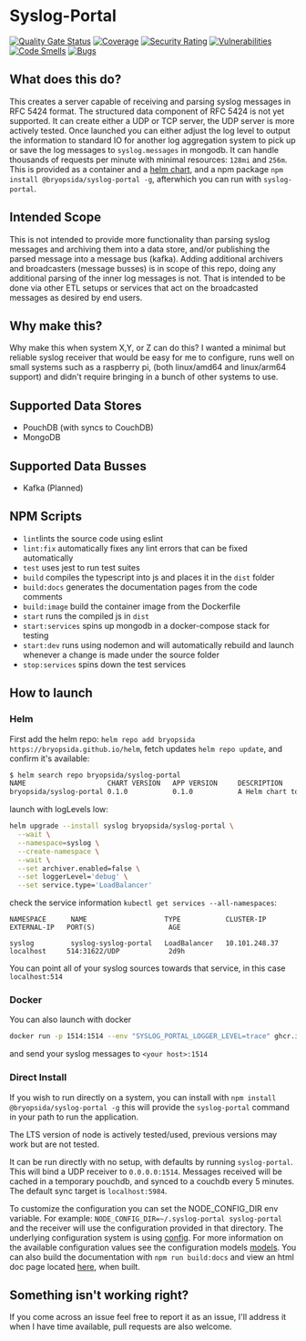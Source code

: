 # Syslog-Portal

[![Quality Gate Status](https://sonarcloud.io/api/project_badges/measure?project=bryopsida_syslog-portal&metric=alert_status)](https://sonarcloud.io/summary/new_code?id=bryopsida_syslog-portal) [![Coverage](https://sonarcloud.io/api/project_badges/measure?project=bryopsida_syslog-portal&metric=coverage)](https://sonarcloud.io/summary/new_code?id=bryopsida_syslog-portal) [![Security Rating](https://sonarcloud.io/api/project_badges/measure?project=bryopsida_syslog-portal&metric=security_rating)](https://sonarcloud.io/summary/new_code?id=bryopsida_syslog-portal) [![Vulnerabilities](https://sonarcloud.io/api/project_badges/measure?project=bryopsida_syslog-portal&metric=vulnerabilities)](https://sonarcloud.io/summary/new_code?id=bryopsida_syslog-portal) [![Code Smells](https://sonarcloud.io/api/project_badges/measure?project=bryopsida_syslog-portal&metric=code_smells)](https://sonarcloud.io/summary/new_code?id=bryopsida_syslog-portal) [![Bugs](https://sonarcloud.io/api/project_badges/measure?project=bryopsida_syslog-portal&metric=bugs)](https://sonarcloud.io/summary/new_code?id=bryopsida_syslog-portal)

## What does this do?

This creates a server capable of receiving and parsing syslog messages in RFC 5424 format. The structured data component of RFC 5424 is not yet supported. It can create either a UDP or TCP server, the UDP server is more actively tested. Once launched you can either adjust the log level to output the information to standard IO for another log aggregation system to pick up or save the log messages to `syslog.messages` in mongodb. It can handle thousands of requests per minute with minimal resources: `128mi` and `256m`. This is provided as a container and a [helm chart](https://github.com/bryopsida/helm/tree/main/charts/syslog-portal), and a npm package `npm install @bryopsida/syslog-portal -g`, afterwhich you can run with `syslog-portal`.

## Intended Scope

This is not intended to provide more functionality than parsing syslog messages and archiving them into a data store, and/or publishing the parsed message into a message bus (kafka). Adding additional archivers and broadcasters (message busses) is in scope of this repo, doing any additional parsing of the inner log messages is not. That is intended to be done via other ETL setups or services that act on the broadcasted messages as desired by end users.

## Why make this?

Why make this when system X,Y, or Z can do this? I wanted a minimal but reliable syslog receiver that would be easy for me to configure, runs well on small systems such as a raspberry pi, (both linux/amd64 and linux/arm64 support) and didn't require bringing in a bunch of other systems to use.

## Supported Data Stores

- PouchDB (with syncs to CouchDB)
- MongoDB

## Supported Data Busses

- Kafka (Planned)

## NPM Scripts

- `lint`lints the source code using eslint
- `lint:fix` automatically fixes any lint errors that can be fixed automatically
- `test` uses jest to run test suites
- `build` compiles the typescript into js and places it in the `dist` folder
- `build:docs` generates the documentation pages from the code comments
- `build:image` build the container image from the Dockerfile
- `start` runs the compiled js in `dist`
- `start:services` spins up mongodb in a docker-compose stack for testing
- `start:dev` runs using nodemon and will automatically rebuild and launch whenever a change is made under the source folder
- `stop:services` spins down the test services

## How to launch

### Helm

First add the helm repo: `helm repo add bryopsida https://bryopsida.github.io/helm`, fetch updates `helm repo update`, and confirm it's available:

```bash
$ helm search repo bryopsida/syslog-portal                                                                                 [20:11:24]
NAME                    CHART VERSION   APP VERSION     DESCRIPTION
bryopsida/syslog-portal 0.1.0           0.1.0           A Helm chart to launch a syslog-portal for inge..
```

launch with logLevels low:

```bash
helm upgrade --install syslog bryopsida/syslog-portal \
  --wait \
  --namespace=syslog \
  --create-namespace \
  --wait \
  --set archiver.enabled=false \
  --set loggerLevel='debug' \
  --set service.type='LoadBalancer'
```

check the service information `kubectl get services --all-namespaces`:

```
NAMESPACE      NAME                   TYPE           CLUSTER-IP      EXTERNAL-IP   PORT(S)                  AGE

syslog         syslog-syslog-portal   LoadBalancer   10.101.248.37   localhost     514:31622/UDP            2d9h
```

You can point all of your syslog sources towards that service, in this case `localhost:514`

### Docker

You can also launch with docker

```bash
docker run -p 1514:1514 --env "SYSLOG_PORTAL_LOGGER_LEVEL=trace" ghcr.io/bryopsida/syslog-portal:main
```

and send your syslog messages to `<your host>:1514`

### Direct Install

If you wish to run directly on a system, you can install with `npm install @bryopsida/syslog-portal -g` this will provide
the `syslog-portal` command in your path to run the application.

The LTS version of node is actively tested/used, previous versions may work but are not tested.

It can be run directly with no setup, with defaults by running `syslog-portal`. This will bind a UDP receiver to `0.0.0.0:1514`. Messages received will be cached in a temporary pouchdb, and synced to a couchdb every 5 minutes. The default sync target is `localhost:5984`.

To customize the configuration you can set the NODE_CONFIG_DIR env variable. For example: `NODE_CONFIG_DIR=~/.syslog-portal syslog-portal` and the receiver will use the configuration provided in that directory. The underlying configuration system is using [config](https://github.com/node-config/node-config). For more information on the available configuration values see the configuration models [models](src/models/config.ts). You can also build the documentation with `npm run build:docs` and view an html doc page located [here](docs/index.html), when built.

## Something isn't working right?

If you come across an issue feel free to report it as an issue, I'll address it when I have time available, pull requests are also welcome.
